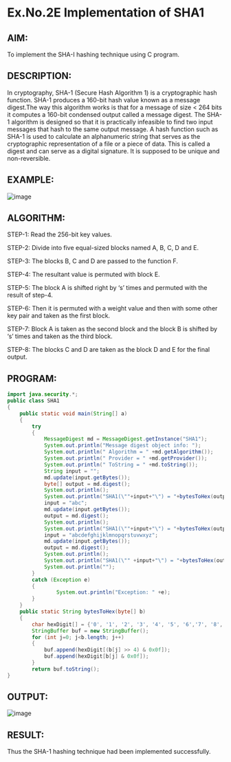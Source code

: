 # Ex.No.2E Implementation of SHA1

## AIM:

To implement the SHA-I hashing technique using C program.

## DESCRIPTION:
In cryptography, SHA-1 (Secure Hash Algorithm 1) is a cryptographic hash function. SHA-1 produces a 160-bit hash value known as a message digest.The way this algorithm works is that for a message of size < 264 bits it computes a 160-bit condensed output called a message digest. The SHA-1 algorithm is designed so that it is practically infeasible to find two input messages that hash to the same output message. A hash function such as SHA-1 is used to calculate an alphanumeric string that serves as the cryptographic representation of a file or a piece of data. This is called a digest and can serve as a digital signature. It is supposed to be unique and non-reversible.

## EXAMPLE:

![image](https://github.com/kannan0071/lab-exercises/assets/119641638/2d0b0faf-9b1d-43c1-875d-a55ec42be1c5)


## ALGORITHM:

STEP-1: Read the 256-bit key values.

STEP-2: Divide into five equal-sized blocks named A, B, C, D and E.

STEP-3: The blocks B, C and D are passed to the function F.

STEP-4: The resultant value is permuted with block E.

STEP-5: The block A is shifted right by ‘s’ times and permuted with the result of step-4.

STEP-6: Then it is permuted with a weight value and then with some other key pair and taken as the first block.

STEP-7: Block A is taken as the second block and the block B is shifted by ‘s’ times and taken as the third block.

STEP-8: The blocks C and D are taken as the block D and E for the final output.

## PROGRAM:
```java
import java.security.*; 
public class SHA1 
{
	public static void main(String[] a) 
	{ 
		try 
		{
			MessageDigest md = MessageDigest.getInstance("SHA1"); 
			System.out.println("Message digest object info: "); 
			System.out.println(" Algorithm = " +md.getAlgorithm());
			System.out.println(" Provider = " +md.getProvider()); 
			System.out.println(" ToString = " +md.toString()); 
			String input = "";
			md.update(input.getBytes()); 
			byte[] output = md.digest(); 
			System.out.println();
			System.out.println("SHA1(\""+input+"\") = "+bytesToHex(output)); 
			input = "abc";
			md.update(input.getBytes()); 			
			output = md.digest(); 
			System.out.println();
			System.out.println("SHA1(\""+input+"\") = "+bytesToHex(output));
			input = "abcdefghijklmnopqrstuvwxyz"; 
			md.update(input.getBytes());
			output = md.digest(); 
			System.out.println();
			System.out.println("SHA1(\"" +input+"\") = "+bytesToHex(output)); 
			System.out.println(""); 
		} 
		catch (Exception e) 
		{
				System.out.println("Exception: " +e);
		}
	}
	public static String bytesToHex(byte[] b)
	{
		char hexDigit[] = {'0', '1', '2', '3', '4', '5', '6','7', '8', '9', 'A', 'B', 'C', 'D', 'E', 'F'};
		StringBuffer buf = new StringBuffer(); 
		for (int j=0; j<b.length; j++) 
		{
			buf.append(hexDigit[(b[j] >> 4) & 0x0f]); 
			buf.append(hexDigit[b[j] & 0x0f]); 
		} 
		return buf.toString(); 
}
```
## OUTPUT:

![image](https://github.com/kannan0071/lab-exercises/assets/119641638/c7989e90-0b50-4bcf-b6d0-f5aa0e6e41ad)

## RESULT:

Thus the SHA-1 hashing technique had been implemented successfully.

